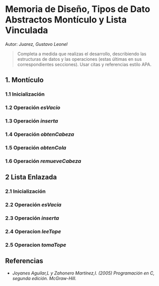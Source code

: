 # Memoria de Diseño, Tipos de Dato Abstractos Montículo y Lista Vinculada

Autor: *Juarez, Gustavo Leonel*

> Completa a medida que realizas el desarrollo, describiendo las estructuras de
datos y las operaciones (estas últimas en sus correspondientes secciones). Usar
citas y referencias estilo APA.

## 1. Montículo

### 1.1 Inicialización

### 1.2 Operación *esVacio*

### 1.3 Operación *inserta*

### 1.4 Operación *obtenCabeza*

### 1.5 Operación *obtenCola*

### 1.6 Operación *remueveCabeza*

## 2 Lista Enlazada

### 2.1 Inicialización

### 2.2 Operación *esVacia*

### 2.3 Operación *inserta*

### 2.4 Operacion *leeTope*

### 2.5 Operacion *tomaTope*

## Referencias
+ *Joyanes Aguilar,L y Zahonero Martínez,I. (2005) Programación en C, segunda edición. McGraw-Hill.*
